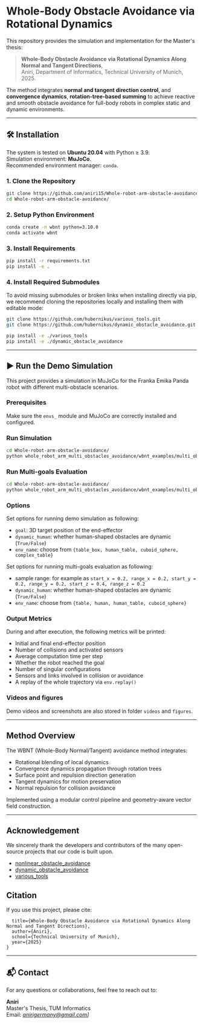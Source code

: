 # Whole-Body Obstacle Avoidance via Rotational Dynamics

This repository provides the simulation and implementation for the Master's thesis:

> **Whole-Body Obstacle Avoidance via Rotational Dynamics Along Normal and Tangent Directions**,  
> Aniri, Department of Informatics, Technical University of Munich, 2025.

The method integrates **normal and tangent direction control**, and **convergence dynamics**, **rotation-tree-based summing** to achieve reactive and smooth obstacle avoidance for full-body robots in complex static and dynamic environments.

---

## 🛠 Installation
The system is tested on **Ubuntu 20.04** with Python ≥ 3.9.  
Simulation environment: **MuJoCo**.  
Recommended environment manager:  `conda`.

### 1. Clone the Repository
```bash
git clone https://github.com/aniri15/Whole-robot-arm-obstacle-avoidance.git
cd Whole-robot-arm-obstacle-avoidance/
```

### 2. Setup Python Environment
```bash
conda create -n wbnt python=3.10.0
conda activate wbnt
```

### 3. Install Requirements
```bash
pip install -r requirements.txt
pip install -e .
```

### 4. Install Required Submodules
To avoid missing submodules or broken links when installing directly via pip, we recommend cloning the repositories locally and installing them with editable mode:
```bash
git clone https://github.com/hubernikus/various_tools.git
git clone https://github.com/hubernikus/dynamic_obstacle_avoidance.git

pip install -e ./various_tools
pip install -e ./dynamic_obstacle_avoidance

```
---

## ▶️  Run the Demo Simulation

This project provides a simulation in MuJoCo for the Franka Emika Panda robot with different multi-obstacle scenarios.

###  Prerequisites
Make sure the `envs_` module and MuJoCo are correctly installed and configured.

###  Run Simulation
```bash
cd Whole-robot-arm-obstacle-avoidance/
python whole_robot_arm_multi_obstacles_avoidance/wbnt_examples/multi_obstacles/whole_body_franka_multi_obstacles.py
```


### Run Multi-goals Evaluation
```bash
cd Whole-robot-arm-obstacle-avoidance/
python whole_robot_arm_multi_obstacles_avoidance/wbnt_examples/multi_obstacles/test_WBNT.py
```

###  Options
Set options for running demo simulation as following:
- `goal`: 3D target position of the end-effector
- `dynamic_human`: whether human-shaped obstacles are dynamic (`True/False`)
- `env_name`: choose from `{table_box, human_table, cuboid_sphere, complex_table}`

Set options for running multi-goals evaluation as following:
- sample range: for example as `start_x = 0.2, range_x = 0.2, start_y = 0.2, range_y = 0.2, start_z = 0.4, range_z = 0.2`
- `dynamic_human`: whether human-shaped obstacles are dynamic (`True/False`)
- `env_name`: choose from `{table, human, human_table, cuboid_sphere}`


###  Output Metrics

During and after execution, the following metrics will be printed:
- Initial and final end-effector position
- Number of collisions and activated sensors
- Average computation time per step
- Whether the robot reached the goal
- Number of singular configurations
- Sensors and links involved in collision or avoidance
- A replay of the whole trajectory via `env.replay()`


### Videos and figures

Demo videos and screenshots are also stored in folder `videos` and `figures`.

---

##  Method Overview

The WBNT (Whole-Body Normal/Tangent) avoidance method integrates:
- Rotational blending of local dynamics
- Convergence dynamics propagation through rotation trees
- Surface point and repulsion direction generation
- Tangent dynamics for motion preservation
- Normal repulsion for collision avoidance

Implemented using a modular control pipeline and geometry-aware vector field construction.

---

##  Acknowledgement

We sincerely thank the developers and contributors of the many open-source projects that our code is built upon.
- [nonlinear_obstacle_avoidance](https://github.com/hubernikus/nonlinear_obstacle_avoidance)
- [dynamic_obstacle_avoidance](https://github.com/hubernikus/dynamic_obstacle_avoidance)
- [various_tools](https://github.com/hubernikus/various_tools)

## Citation

If you use this project, please cite:
```@mastersthesis{aniri2025wbnt,
  title={Whole-Body Obstacle Avoidance via Rotational Dynamics Along Normal and Tangent Directions},
  author={Aniri},
  school={Technical University of Munich},
  year={2025}
}

```

---


## 📬 Contact

For any questions or collaborations, feel free to reach out to:

**Aniri**  
Master's Thesis, TUM Informatics  
Email: *anirigermany@gmail.com]*

